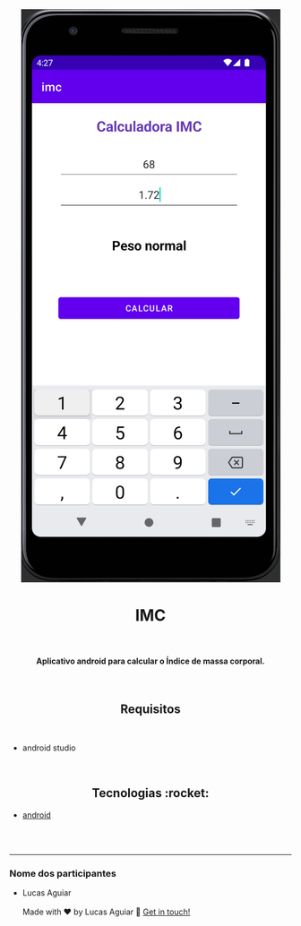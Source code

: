 <div align="center">
  <img src='assets/image1.png' alt="Logo elements">
  <br>
  <h1>IMC</h1>
  <br>
    <h4>
  Aplicativo android para calcular o Índice de massa corporal.
  </strong>
  </h4>
  <br>

  <h2>Requisitos</h2>
  <br>
  <ul align="left">
    <li>android studio</li>
  </ul>
  <br>

<h2>Tecnologias :rocket: </h2>
 </div>

- [android](https://developer.android.com/?hl=pt)

<br>
<br>

---

### Nome dos participantes

- Lucas Aguiar <br>
  <br>
  Made with ♥ by Lucas Aguiar :wave: [Get in touch!](https://www.linkedin.com/in/lucasaguiiar)
